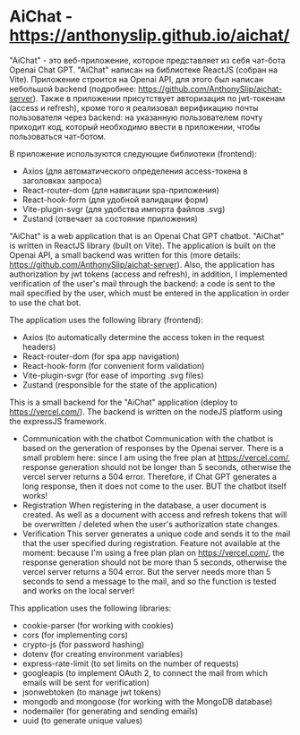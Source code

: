 # AiChat - https://anthonyslip.github.io/aichat/

"AiChat" - это веб-приложение, которое представляет из себя чат-бота Openai Chat GPT.
"AiChat" написан на библиотеке ReactJS (собран на Vite). Приложение строится на Openai API, для этого был написан небольшой backend (подробнее: https://github.com/AnthonySlip/aichat-server).
Также в приложении присутствует авторизация по jwt-токенам (access и refresh), кроме того я реализовал верификацию почты пользователя через backend: на указанную пользователем почту приходит код, который необходимо ввести в приложении, чтобы пользоваться чат-ботом.

В приложение используются следующие библиотеки (frontend):
- Axios (для автоматического определения access-токена в заголовках запроса)
- React-router-dom (для навигации spa-приложения)
- React-hook-form (для удобной валидации форм)
- Vite-plugin-svgr (для удобства импорта файлов .svg)
- Zustand (отвечает за состояние приложения)


"AiChat" is a web application that is an Openai Chat GPT chatbot.
"AiChat" is written in ReactJS library (built on Vite). The application is built on the Openai API, a small backend was written for this (more details: https://github.com/AnthonySlip/aichat-server).
Also, the application has authorization by jwt tokens (access and refresh), in addition, I implemented verification of the user's mail through the backend: a code is sent to the mail specified by the user, which must be entered in the application in order to use the chat bot.

The application uses the following library (frontend):
- Axios (to automatically determine the access token in the request headers)
- React-router-dom (for spa app navigation)
- React-hook-form (for convenient form validation)
- Vite-plugin-svgr (for ease of importing .svg files)
- Zustand (responsible for the state of the application)


This is a small backend for the "AiChat" application (deploy to https://vercel.com/).
The backend is written on the nodeJS platform using the expressJS framework.

- Communication with the chatbot
   Communication with the chatbot is based on the generation of responses by the Openai server. There is a small problem here: since I am using the free plan at https://vercel.com/,
   response generation should not be longer than 5 seconds, otherwise the vercel server returns a 504 error. Therefore, if Chat GPT generates a long response, then it does not come to the user.
   BUT the chatbot itself works!
- Registration
   When registering in the database, a user document is created. As well as a document with access and refresh tokens that will be overwritten / deleted when the user's authorization state changes.
- Verification
   This server generates a unique code and sends it to the mail that the user specified during registration. Feature not available at the moment: because I'm using a free plan
   plan on https://vercel.com/, the response generation should not be more than 5 seconds, otherwise the vercel server returns a 504 error. But the server needs more than 5 seconds to send a message to the mail, and so
   the function is tested and works on the local server!

This application uses the following libraries:
- cookie-parser (for working with cookies)
- cors (for implementing cors)
- crypto-js (for password hashing)
- dotenv (for creating environment variables)
- express-rate-limit (to set limits on the number of requests)
- googleapis (to implement OAuth 2, to connect the mail from which emails will be sent for verification)
- jsonwebtoken (to manage jwt tokens)
- mongodb and mongoose (for working with the MongoDB database)
- nodemailer (for generating and sending emails)
- uuid (to generate unique values)
